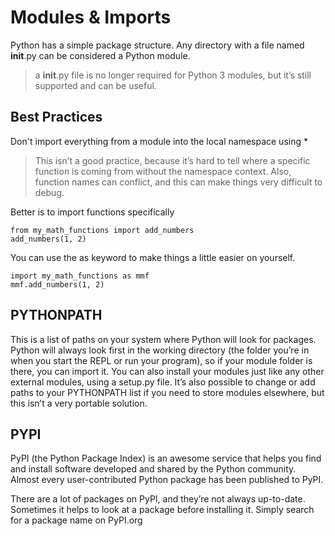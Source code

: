 # Modules & Imports

Python has a simple package structure. Any directory with a file named __init__.py can be considered a Python module.

> a __init__.py file is no longer required for Python 3 modules, but it’s still supported and can be useful.

## Best Practices

Don't import everything from a module into the local namespace using *
> This isn’t a good practice, because it’s hard to tell where a specific function is coming from without the namespace context. Also, function names can conflict, and this can make things very difficult to debug.

Better is to import functions specifically
```
from my_math_functions import add_numbers
add_numbers(1, 2)
```

You can use the as keyword to make things a little easier on yourself.
```
import my_math_functions as mmf
mmf.add_numbers(1, 2)
```

## PYTHONPATH

This is a list of paths on your system where Python will look for packages. Python will always look first in the working directory (the folder you’re in when you start the REPL or run your program), so if your module folder is there, you can import it. You can also install your modules just like any other external modules, using a setup.py file. It’s also possible to change or add paths to your PYTHONPATH list if you need to store modules elsewhere, but this isn’t a very portable solution.

## PYPI

PyPI (the Python Package Index) is an awesome service that helps you find and install software developed and shared by the Python community. Almost every user-contributed Python package has been published to PyPI.

There are a lot of packages on PyPI, and they’re not always up-to-date. Sometimes it helps to look at a package before installing it. Simply search for a package name on PyPI.org